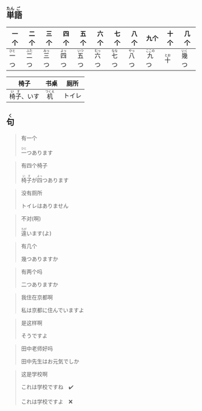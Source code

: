 ## <ruby><rb>単</rb><rt>たん</rt></ruby><ruby><rb>語</rb><rt>ご</rt></ruby>

| 一个                                    | 二个                                    | 三个                                    | 四个                                    | 五个                                    | 六个                                    | 七个                                    | 八个                                    | 九个                                      | 十个                                  | 几个                                    |
| --------------------------------------- | --------------------------------------- | --------------------------------------- | --------------------------------------- | --------------------------------------- | --------------------------------------- | --------------------------------------- | --------------------------------------- | ----------------------------------------- | ------------------------------------- | --------------------------------------- |
| <ruby><rb>一</rb><rt>ひと</rt></ruby>つ | <ruby><rb>二</rb><rt>ふた</rt></ruby>つ | <ruby><rb>三</rb><rt>みっ</rt></ruby>つ | <ruby><rb>四</rb><rt>よっ</rt></ruby>つ | <ruby><rb>五</rb><rt>いつ</rt></ruby>つ | <ruby><rb>六</rb><rt>むっ</rt></ruby>つ | <ruby><rb>七</rb><rt>なな</rt>つ</ruby> | <ruby><rb>八</rb><rt>やっ</rt></ruby>つ | <ruby><rb>九</rb><rt>ここの</rt></ruby>つ | <ruby><rb>十</rb><rt>とお</rt></ruby> | <ruby><rb>幾</rb><rt>いく</rt></ruby>つ |

| 椅子                                          | 书桌                                    | 厕所   |
| --------------------------------------------- | --------------------------------------- | ------ |
| <ruby><rb>椅子</rb><rt>いす</rt></ruby>、いす | <ruby><rb>机</rb><rt>つくえ</rt></ruby> | トイレ |



## <ruby><rb>句</rb><rt>く</rt></ruby>

> 有一个
>
> <ruby><rb>一</rb><rt>ひと</rt></ruby>つあります

> 有四个椅子
>
> <ruby><rb>椅子</rb><rt>いす</rt></ruby>が<ruby><rb>四</rb><rt>よっ</rt></ruby>つあります

> 没有厕所
>
> トイレはありません

> 不对(啊)
>
> <ruby><rb>違</rb><rt>ちが</rt></ruby>います(よ)

> 有几个
>
> 幾つありますか

> 有两个吗
>
> 二つありますか

> 我住在京都啊
>
> 私は京都に住んでいますよ

> 是这样啊
>
> そうですよ

> 田中老师好吗
>
> 田中先生はお元気でしか

> 这是学校啊
>
> これは学校ですね　✔️
>
> これは学校ですよ　❌